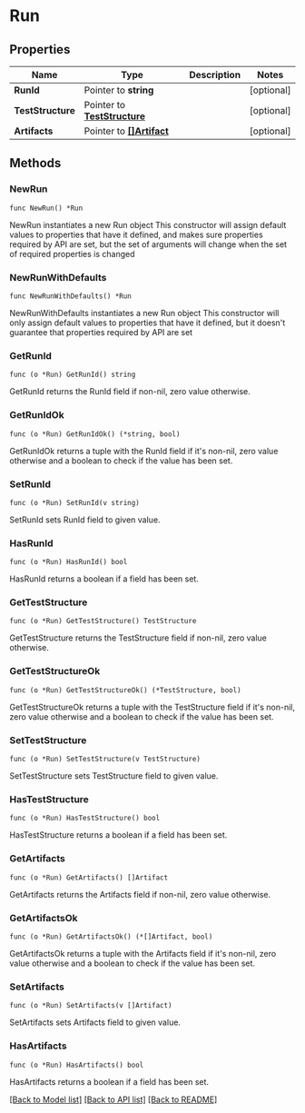 # Run

## Properties

Name | Type | Description | Notes
------------ | ------------- | ------------- | -------------
**RunId** | Pointer to **string** |  | [optional] 
**TestStructure** | Pointer to [**TestStructure**](TestStructure.md) |  | [optional] 
**Artifacts** | Pointer to [**[]Artifact**](Artifact.md) |  | [optional] 

## Methods

### NewRun

`func NewRun() *Run`

NewRun instantiates a new Run object
This constructor will assign default values to properties that have it defined,
and makes sure properties required by API are set, but the set of arguments
will change when the set of required properties is changed

### NewRunWithDefaults

`func NewRunWithDefaults() *Run`

NewRunWithDefaults instantiates a new Run object
This constructor will only assign default values to properties that have it defined,
but it doesn't guarantee that properties required by API are set

### GetRunId

`func (o *Run) GetRunId() string`

GetRunId returns the RunId field if non-nil, zero value otherwise.

### GetRunIdOk

`func (o *Run) GetRunIdOk() (*string, bool)`

GetRunIdOk returns a tuple with the RunId field if it's non-nil, zero value otherwise
and a boolean to check if the value has been set.

### SetRunId

`func (o *Run) SetRunId(v string)`

SetRunId sets RunId field to given value.

### HasRunId

`func (o *Run) HasRunId() bool`

HasRunId returns a boolean if a field has been set.

### GetTestStructure

`func (o *Run) GetTestStructure() TestStructure`

GetTestStructure returns the TestStructure field if non-nil, zero value otherwise.

### GetTestStructureOk

`func (o *Run) GetTestStructureOk() (*TestStructure, bool)`

GetTestStructureOk returns a tuple with the TestStructure field if it's non-nil, zero value otherwise
and a boolean to check if the value has been set.

### SetTestStructure

`func (o *Run) SetTestStructure(v TestStructure)`

SetTestStructure sets TestStructure field to given value.

### HasTestStructure

`func (o *Run) HasTestStructure() bool`

HasTestStructure returns a boolean if a field has been set.

### GetArtifacts

`func (o *Run) GetArtifacts() []Artifact`

GetArtifacts returns the Artifacts field if non-nil, zero value otherwise.

### GetArtifactsOk

`func (o *Run) GetArtifactsOk() (*[]Artifact, bool)`

GetArtifactsOk returns a tuple with the Artifacts field if it's non-nil, zero value otherwise
and a boolean to check if the value has been set.

### SetArtifacts

`func (o *Run) SetArtifacts(v []Artifact)`

SetArtifacts sets Artifacts field to given value.

### HasArtifacts

`func (o *Run) HasArtifacts() bool`

HasArtifacts returns a boolean if a field has been set.


[[Back to Model list]](../README.md#documentation-for-models) [[Back to API list]](../README.md#documentation-for-api-endpoints) [[Back to README]](../README.md)


